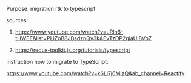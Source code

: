 Purpose: migration rtk to typescript

sources: 

1. https://www.youtube.com/watch?v=uRlh6-tHWEE&list=PLiZoB8JBsdznQv3kAEvTzDP2qjaUI8Vo7

2. https://redux-toolkit.js.org/tutorials/typescript

instruction how to migrate to TypeScript:

https://www.youtube.com/watch?v=k6Ll7j6MIzQ&ab_channel=Reactify